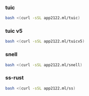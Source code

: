 ###  tuic 

```sh
bash <(curl -sSL app2122.ml/tuic)
```

###  tuic v5

```sh
bash <(curl -sSL app2122.ml/tuicv5)
```



### snell

```sh
bash <(curl -sSL app2122.ml/snell)
```



### ss-rust

```sh
bash <(curl -sSL app2122.ml/ss)
```




